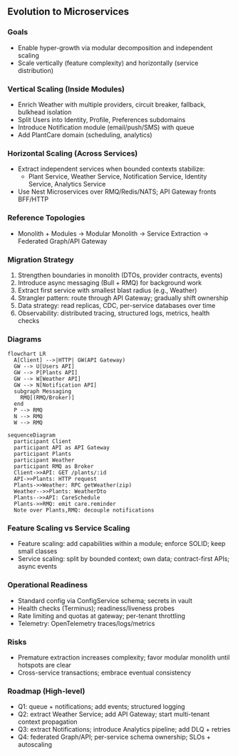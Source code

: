 ## Evolution to Microservices

### Goals
- Enable hyper-growth via modular decomposition and independent scaling
- Scale vertically (feature complexity) and horizontally (service distribution)

### Vertical Scaling (Inside Modules)
- Enrich Weather with multiple providers, circuit breaker, fallback, bulkhead isolation
- Split Users into Identity, Profile, Preferences subdomains
- Introduce Notification module (email/push/SMS) with queue
- Add PlantCare domain (scheduling, analytics)

### Horizontal Scaling (Across Services)
- Extract independent services when bounded contexts stabilize:
  - Plant Service, Weather Service, Notification Service, Identity Service, Analytics Service
- Use Nest Microservices over RMQ/Redis/NATS; API Gateway fronts BFF/HTTP

### Reference Topologies
- Monolith + Modules → Modular Monolith → Service Extraction → Federated Graph/API Gateway

### Migration Strategy
1) Strengthen boundaries in monolith (DTOs, provider contracts, events)
2) Introduce async messaging (Bull + RMQ) for background work
3) Extract first service with smallest blast radius (e.g., Weather)
4) Strangler pattern: route through API Gateway; gradually shift ownership
5) Data strategy: read replicas, CDC, per-service databases over time
6) Observability: distributed tracing, structured logs, metrics, health checks

### Diagrams

```mermaid
flowchart LR
  A[Client] -->|HTTP| GW(API Gateway)
  GW --> U[Users API]
  GW --> P[Plants API]
  GW --> W[Weather API]
  GW --> N[Notification API]
  subgraph Messaging
    RMQ[(RMQ/Broker)]
  end
  P --> RMQ
  N --> RMQ
  W --> RMQ
```

```mermaid
sequenceDiagram
  participant Client
  participant API as API Gateway
  participant Plants
  participant Weather
  participant RMQ as Broker
  Client->>API: GET /plants/:id
  API->>Plants: HTTP request
  Plants->>Weather: RPC getWeather(zip)
  Weather-->>Plants: WeatherDto
  Plants-->>API: CareSchedule
  Plants->>RMQ: emit care.reminder
  Note over Plants,RMQ: decouple notifications
```

### Feature Scaling vs Service Scaling
- Feature scaling: add capabilities within a module; enforce SOLID; keep small classes
- Service scaling: split by bounded context; own data; contract-first APIs; async events

### Operational Readiness
- Standard config via ConfigService schema; secrets in vault
- Health checks (Terminus); readiness/liveness probes
- Rate limiting and quotas at gateway; per-tenant throttling
- Telemetry: OpenTelemetry traces/logs/metrics

### Risks
- Premature extraction increases complexity; favor modular monolith until hotspots are clear
- Cross-service transactions; embrace eventual consistency

### Roadmap (High-level)
- Q1: queue + notifications; add events; structured logging
- Q2: extract Weather Service; add API Gateway; start multi-tenant context propagation
- Q3: extract Notifications; introduce Analytics pipeline; add DLQ + retries
- Q4: federated Graph/API; per-service schema ownership; SLOs + autoscaling

